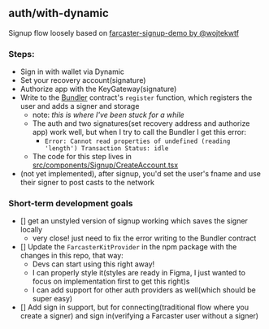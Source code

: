 ## auth/with-dynamic

Signup flow loosely based on [farcaster-signup-demo by @wojtekwtf](https://github.com/wojtekwtf/farcaster-signup-demo/tree/main)

### Steps:
- Sign in with wallet via Dynamic
- Set your recovery account(signature)
- Authorize app with the KeyGateway(signature)
- Write to the [Bundler](https://optimistic.etherscan.io/address/0x00000000fc04c910a0b5fea33b03e0447ad0b0aa) contract's `register` function, which registers the user and adds a signer and storage
    - note: *this is where I've been stuck for a while*
    - The auth and two signatures(set recovery address and authorize app) work well, but when I try to call the Bundler I get this error:
        - `Error: Cannot read properties of undefined (reading 'length')
Transaction Status: idle`
    - The code for this step lives in [src/components/Signup/CreateAccount.tsx](https://github.com/dylsteck/farcasterkit/blob/auth/examples/auth/with-dynamic/components/Signup/CreateAccount.tsx)
- (not yet implemented), after signup, you'd set the user's fname and use their signer to post casts to the network


### Short-term development goals
- [] get an unstyled version of signup working which saves the signer locally
    - very close! just need to fix the error writing to the Bundler contract
- [] Update the `FarcasterKitProvider` in the npm package with the changes in this repo, that way:
    - Devs can start using this right away!
    - I can properly style it(styles are ready in Figma, I just wanted to focus on implementation first to get this right)s
    - I can add support for other auth providers as well(which should be super easy)
- [] Add sign in support, but for connecting(traditional flow where you create a signer) and sign in(verifying a Farcaster user without a signer)